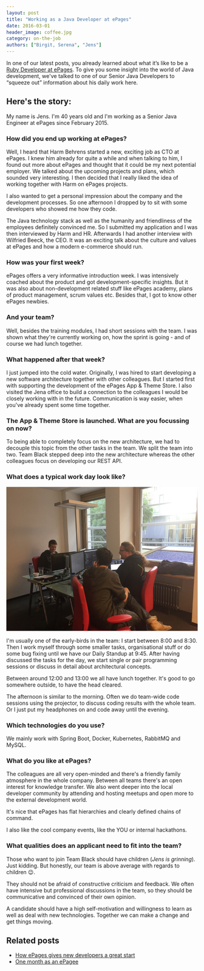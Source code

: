 ```yaml
---
layout: post
title: "Working as a Java Developer at ePages"
date: 2016-03-01
header_image: coffee.jpg
category: on-the-job
authors: ["Birgit, Serena", "Jens"]
---
```


In one of our latest posts, you already learned about what it’s like to be a [Ruby Developer at ePages](/blog/on-the-job/working-as-a-ruby-developer-at-epages/).
To give you some insight into the world of Java development, we've talked to one of our Senior Java Developers to “squeeze out” information about his daily work here.

## Here's the story:

My name is Jens.
I'm 40 years old and I'm working as a Senior Java Engineer at ePages since February 2015.

### How did you end up working at ePages?

Well, I heard that Harm Behrens started a new, exciting job as CTO at ePages.
I knew him already for quite a while and when talking to him, I found out more about ePages and thought that it could be my next potential employer.
We talked about the upcoming projects and plans, which sounded very interesting.
I then decided that I really liked the idea of working together with Harm on ePages projects.

I also wanted to get a personal impression about the company and the development processes.
So one afternoon I dropped by to sit with some developers who showed me how they code.

The Java technology stack as well as the humanity and friendliness of the employees definitely convinced me.
So I submitted my application and I was then interviewed by Harm and HR.
Afterwards I had another interview with Wilfried Beeck, the CEO.
It was an exciting talk about the culture and values at ePages and how a modern e-commerce should run.

### How was your first week?

ePages offers a very informative introduction week.
I was intensively coached about the product and got development-specific insights.
But it was also about non-development related stuff like ePages academy, plans of product management, scrum values etc.
Besides that, I got to know other ePages newbies.

### And your team?

Well, besides the training modules, I had short sessions with the team.
I was shown what they're currently working on, how the sprint is going - and of course we had lunch together.

### What happened after that week?

I just jumped into the cold water.
Originally, I was hired to start developing a new software architecture together with other colleagues.
But I started first with supporting the development of the ePages App & Theme Store.
I also visited the Jena office to build a connection to the colleagues I would be closely working with in the future.
Communication is way easier, when you've already spent some time together.

### The App & Theme Store is launched. What are you focussing on now?

To being able to completely focus on the new architecture, we had to decouple this topic from the other tasks in the team.
We split the team into two.
Team Black stepped deep into the new architecture whereas the other colleagues focus on developing our REST API.

### What does a typical work day look like?

![](/assets/img/pages/blog/images/blog-team-black-2.jpg)

I'm usually one of the early-birds in the team: I start between 8:00 and 8:30.
Then I work myself through some smaller tasks, organisational stuff or do some bug fixing until we have our Daily Standup at 9:45.
After having discussed the tasks for the day, we start single or pair programming sessions or discuss in detail about architectural concepts.

Between around 12:00 and 13:00 we all have lunch together.
It's good to go somewhere outside, to have the head cleared.

The afternoon is similar to the morning.
Often we do team-wide code sessions using the projector, to discuss coding results with the whole team.
Or I just put my headphones on and code away until the evening.

### Which technologies do you use?

We mainly work with Spring Boot, Docker, Kubernetes, RabbitMQ and MySQL.

### What do you like at ePages?

The colleagues are all very open-minded and there's a friendly family atmosphere in the whole company.
Between all teams there's an open interest for knowledge transfer.
We also went deeper into the local developer community by attending and hosting meetups and open more to the external development world.

It's nice that ePages has flat hierarchies and clearly defined chains of command.

I also like the cool company events, like the YOU or internal hackathons.

### What qualities does an applicant need to fit into the team?

Those who want to join Team Black should have children (*Jens is grinning*).
Just kidding.
But honestly, our team is above average with regards to children 😉.

They should not be afraid of constructive criticism and feedback.
We often have intensive but professional discussions in the team, so they should be communicative and convinced of their own opinion.

A candidate should have a high self-motivation and willingness to learn as well as deal with new technologies.
Together we can make a change and get things moving.

## Related posts

* [How ePages gives new developers a great start](/blog/on-the-job/how-epages-gives-new-developers-a-great-start/)
* [One month as an ePagee](/blog/on-the-job/one-month-as-an-epagee/)
